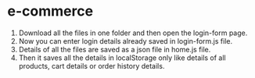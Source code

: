 # e-commerce

1. Download all the files in one folder and then open the login-form page.
2. Now you can enter login details already saved in login-form.js file.
3. Details of all the files are saved as a json file in home.js file.
4. Then it saves all the details in localStorage only like details of all products, cart details or order history details.
